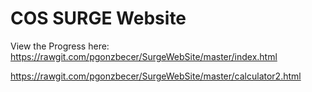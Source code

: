 # COS SURGE Website

View the Progress here:
https://rawgit.com/pgonzbecer/SurgeWebSite/master/index.html

https://rawgit.com/pgonzbecer/SurgeWebSite/master/calculator2.html

